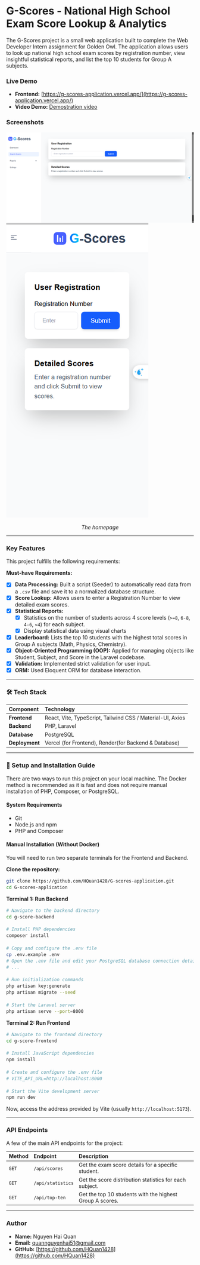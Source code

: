 # G-Scores - National High School Exam Score Lookup & Analytics

The G-Scores project is a small web application built to complete the Web Developer Intern assignment for Golden Owl. The application allows users to look up national high school exam scores by registration number, view insightful statistical reports, and list the top 10 students for Group A subjects.

### Live Demo

* **Frontend:** [https://g-scores-application.vercel.app/](https://g-scores-application.vercel.app/)
* **Video Demo:** [Demostration video](https://drive.google.com/file/d/1MRHkpReoULnqAyzWg_hr3B9dRwv1oHbB/view?usp=drive_link)


### Screenshots


![Homepage desktop](./screenshots/homepage.png)
![Homepage mobie](./screenshots/homepage-mobile.png)
*<p align="center">The homepage </p>*

---

### Key Features

This project fulfills the following requirements:

**Must-have Requirements:**
- [x] **Data Processing:** Built a script (Seeder) to automatically read data from a `.csv` file and save it to a normalized database structure.
- [x] **Score Lookup:** Allows users to enter a Registration Number to view detailed exam scores.
- [x] **Statistical Reports:**
    - [x] Statistics on the number of students across 4 score levels (`>=8`, `6-8`, `4-6`, `<4`) for each subject.
    - [x] Display statistical data using visual charts
- [x] **Leaderboard:** Lists the top 10 students with the highest total scores in Group A subjects (Math, Physics, Chemistry).
- [x] **Object-Oriented Programming (OOP):** Applied for managing objects like Student, Subject, and Score in the Laravel codebase.
- [x] **Validation:** Implemented strict validation for user input.
- [x] **ORM:** Used Eloquent ORM for database interaction.

---

### 🛠️ Tech Stack

| Component      | Technology                                                    |
| :------------- | :------------------------------------------------------------ |
| **Frontend**   | React, Vite, TypeScript, Tailwind CSS / Material-UI, Axios    |
| **Backend**    | PHP, Laravel                                                  |
| **Database**   | PostgreSQL                                                    |
| **Deployment** | Vercel (for Frontend), Render(for Backend & Database) |

---

### 🚀 Setup and Installation Guide

There are two ways to run this project on your local machine. The Docker method is recommended as it is fast and does not require manual installation of PHP, Composer, or PostgreSQL.

#### System Requirements
* Git
* Node.js and npm 
* PHP and Composer 

#### Manual Installation (Without Docker)

You will need to run two separate terminals for the Frontend and Backend.

**Clone the repository:**
```bash
git clone https://github.com/HQuan1428/G-scores-application.git
cd G-scores-application
```

**Terminal 1: Run Backend**
```bash
# Navigate to the backend directory
cd g-score-backend

# Install PHP dependencies
composer install

# Copy and configure the .env file
cp .env.example .env
# Open the .env file and edit your PostgreSQL database connection details
# ...

# Run initialization commands
php artisan key:generate
php artisan migrate --seed

# Start the Laravel server
php artisan serve --port=8000
```

**Terminal 2: Run Frontend**
```bash
# Navigate to the frontend directory
cd g-score-frontend

# Install JavaScript dependencies
npm install

# Create and configure the .env file
# VITE_API_URL=http://localhost:8000

# Start the Vite development server
npm run dev
```
Now, access the address provided by Vite (usually `http://localhost:5173`).

---

### API Endpoints

A few of the main API endpoints for the project:

| Method | Endpoint                            | Description                                              |
| :----- | :---------------------------------- | :------------------------------------------------------- |
| `GET`  | `/api/scores` | Get the exam score details for a specific student.       |
| `GET`  | `/api/statistics`             | Get the score distribution statistics for each subject.  |
| `GET`  | `/api/top-ten`          | Get the top 10 students with the highest Group A scores. |

---


### Author

* **Name:** Nguyen Hai Quan
* **Email:** quannguyenhai51@gmail.com
* **GitHub:** [https://github.com/HQuan1428](https://github.com/HQuan1428)
